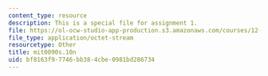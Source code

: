 ```yaml
---
content_type: resource
description: This is a special file for assignment 1.
file: https://ol-ocw-studio-app-production.s3.amazonaws.com/courses/12-540-principles-of-the-global-positioning-system-spring-2012/bf8163f97746bb384cbe0981bd286734_mit0090s.10n
file_type: application/octet-stream
resourcetype: Other
title: mit0090s.10n
uid: bf8163f9-7746-bb38-4cbe-0981bd286734
---
```

